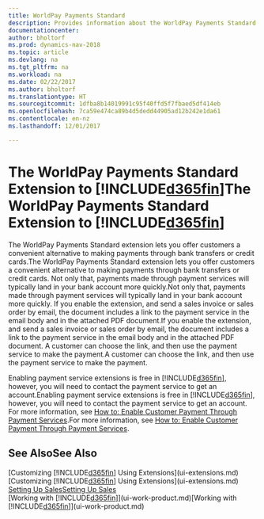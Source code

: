 ```yaml
---
title: WorldPay Payments Standard
description: Provides information about the WorldPay Payments Standard extension
documentationcenter: 
author: bholtorf
ms.prod: dynamics-nav-2018
ms.topic: article
ms.devlang: na
ms.tgt_pltfrm: na
ms.workload: na
ms.date: 02/22/2017
ms.author: bholtorf
ms.translationtype: HT
ms.sourcegitcommit: 1dfba8b14019991c95f40ffd5f7fbaed5df414eb
ms.openlocfilehash: 7ca59e474ca89b4d5dedd44905ad12b242e1da61
ms.contentlocale: en-nz
ms.lasthandoff: 12/01/2017

---
```

# <a name="the-worldpay-payments-standard-extension-to-included365finincludesd365finlongmdmd"></a><span data-ttu-id="f357d-103">The WorldPay Payments Standard Extension to [!INCLUDE[d365fin](includes/d365fin_long_md.md)]</span><span class="sxs-lookup"><span data-stu-id="f357d-103">The WorldPay Payments Standard Extension to [!INCLUDE[d365fin](includes/d365fin_long_md.md)]</span></span>
<span data-ttu-id="f357d-104">The WorldPay Payments Standard extension lets you offer customers a convenient alternative to making payments through bank transfers or credit cards.</span><span class="sxs-lookup"><span data-stu-id="f357d-104">The WorldPay Payments Standard extension lets you offer customers a convenient alternative to making payments through bank transfers or credit cards.</span></span> <span data-ttu-id="f357d-105">Not only that, payments made through payment services will typically land in your bank account more quickly.</span><span class="sxs-lookup"><span data-stu-id="f357d-105">Not only that, payments made through payment services will typically land in your bank account more quickly.</span></span>
<span data-ttu-id="f357d-106">If you enable the extension, and send a sales invoice or sales order by email, the document includes a link to the payment service in the email body and in the attached PDF document.</span><span class="sxs-lookup"><span data-stu-id="f357d-106">If you enable the extension, and send a sales invoice or sales order by email, the document includes a link to the payment service in the email body and in the attached PDF document.</span></span> <span data-ttu-id="f357d-107">A customer can choose the link, and then use the payment service to make the payment.</span><span class="sxs-lookup"><span data-stu-id="f357d-107">A customer can choose the link, and then use the payment service to make the payment.</span></span>

<span data-ttu-id="f357d-108">Enabling payment service extensions is free in [!INCLUDE[d365fin](includes/d365fin_md.md)], however, you will need to contact the payment service to get an account.</span><span class="sxs-lookup"><span data-stu-id="f357d-108">Enabling payment service extensions is free in [!INCLUDE[d365fin](includes/d365fin_md.md)], however, you will need to contact the payment service to get an account.</span></span> <span data-ttu-id="f357d-109">For more information, see [How to: Enable Customer Payment Through Payment Services](sales-how-enable-payment-service-extensions.md).</span><span class="sxs-lookup"><span data-stu-id="f357d-109">For more information, see [How to: Enable Customer Payment Through Payment Services](sales-how-enable-payment-service-extensions.md).</span></span>

## <a name="see-also"></a><span data-ttu-id="f357d-110">See Also</span><span class="sxs-lookup"><span data-stu-id="f357d-110">See Also</span></span>
<span data-ttu-id="f357d-111">[Customizing [!INCLUDE[d365fin](includes/d365fin_md.md)] Using Extensions](ui-extensions.md)</span><span class="sxs-lookup"><span data-stu-id="f357d-111">[Customizing [!INCLUDE[d365fin](includes/d365fin_md.md)] Using Extensions](ui-extensions.md)</span></span>  
[<span data-ttu-id="f357d-112">Setting Up Sales</span><span class="sxs-lookup"><span data-stu-id="f357d-112">Setting Up Sales</span></span>](sales-setup-sales.md)  
<span data-ttu-id="f357d-113">[Working with [!INCLUDE[d365fin](includes/d365fin_md.md)]](ui-work-product.md)</span><span class="sxs-lookup"><span data-stu-id="f357d-113">[Working with [!INCLUDE[d365fin](includes/d365fin_md.md)]](ui-work-product.md)</span></span>
